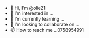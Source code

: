 - 👋 Hi, I’m @olie21
- 👀 I’m interested in ...
- 🌱 I’m currently learning ...
- 💞️ I’m looking to collaborate on ...
- 📫 How to reach me ...0758954991

<!---
olie21/olie21 is a ✨ special ✨ repository because its `README.md` (this file) appears on your GitHub profile.
You can click the Preview link to take a look at your changes.
--->
